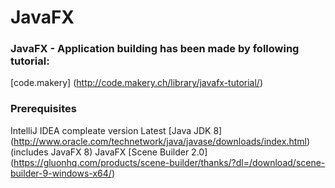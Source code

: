 # JavaFX

### JavaFX - Application building has been made by following tutorial:

[code.makery] (http://code.makery.ch/library/javafx-tutorial/)


### Prerequisites

IntelliJ IDEA compleate version
Latest [Java JDK 8] (http://www.oracle.com/technetwork/java/javase/downloads/index.html)(includes JavaFX 8)
JavaFX [Scene Builder 2.0] (https://gluonhq.com/products/scene-builder/thanks/?dl=/download/scene-builder-9-windows-x64/)

